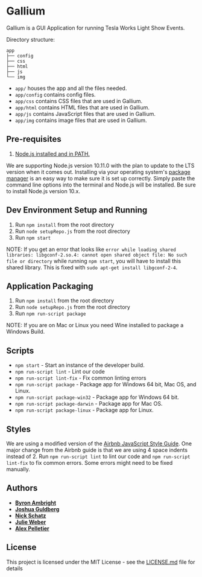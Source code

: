 # Gallium

Gallium is a GUI Application for running Tesla Works Light Show Events.

Directory structure:

```
app
├── config
├── css
├── html
├── js
└── img
```


* `app/` houses the app and all the files needed.
* `app/config` contains config files.
* `app/css` contains CSS files that are used in Gallium.
* `app/html` contains HTML files that are used in Gallium.
* `app/js` contains JavaScript files that are used in Gallium.
* `app/img` contains image files that are used in Gallium.

## Pre-requisites

1. [Node.js installed and in PATH.](https://nodejs.org/en/download/current/)

We are supporting Node.js version 10.11.0 with the plan to update to the LTS version when it comes out. Installing via your operating system's [package manager](https://nodejs.org/en/download/package-manager/) is an easy way to make sure it is set up correctly. Simply paste the command line options into the terminal and Node.js will be installed. Be sure to install Node.js version 10.x.

## Dev Environment Setup and Running

1. Run `npm install` from the root directory
2. Run `node setupRepo.js` from the root directory
3. Run `npm start`

NOTE: If you get an error that looks like `error while loading shared libraries: libgconf-2.so.4: cannot open shared object file: No such file or directory` while running `npm start`, you will have to install this shared library. This is fixed with `sudo apt-get install libgconf-2-4`.

## Application Packaging

1. Run `npm install` from the root directory
2. Run `node setupRepo.js` from the root directory
3. Run `npm run-script package`

NOTE: If you are on Mac or Linux you need Wine installed to package a Windows Build.

## Scripts

* `npm start` - Start an instance of the developer build.
* `npm run-script lint` - Lint our code
* `npm run-script lint-fix` - Fix common linting errors
* `npm run-script package` - Package app for Windows 64 bit, Mac OS, and Linux. 
* `npm run-script package-win32` - Package app for Windows 64 bit.
* `npm run-script package-darwin` - Package app for Mac OS.
* `npm run-script package-linux` - Package app for Linux.

## Styles

We are using a modified version of the [Airbnb JavaScript Style Guide](https://github.com/airbnb/javascript). One major change from the Airbnb guide is that we are using 4 space indents instead of 2. Run `npm run-script lint` to lint our code and `npm run-script lint-fix` to fix common errors. Some errors might need to be fixed manually.

## Authors

* [**Byron Ambright**](https://github.com/ByronAmbright)
* [**Joshua Guldberg**](https://github.com/theeldestelder)
* [**Nick Schatz**](https://github.com/nickschatz)
* [**Julie Weber**](https://github.com/jewel2536)
* [**Alex Pelletier**](https://github.com/Naapple)

## License

This project is licensed under the MIT License - see the [LICENSE.md](LICENSE.md) file for details

